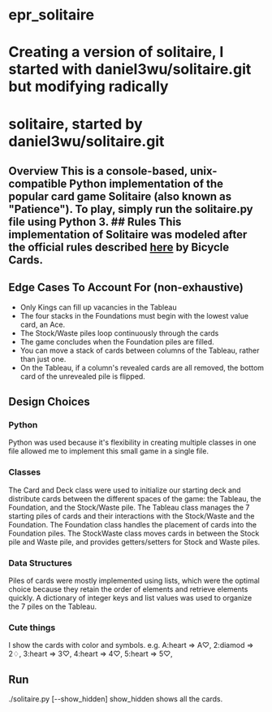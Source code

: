 # epr_solitaire
Creating a version of solitaire, I started with daniel3wu/solitaire.git but modifying radically
=======
# solitaire, started by daniel3wu/solitaire.git
## Overview This is a console-based, unix-compatible Python implementation of the popular card game Solitaire (also known as "Patience").  To play, simply run the **solitaire.py** file using Python 3.  ## Rules This implementation of Solitaire was modeled after the official rules described [here](https://www.bicyclecards.com/how-to-play/solitaire/) by Bicycle Cards.
## Edge Cases To Account For (non-exhaustive)
- Only Kings can fill up vacancies in the Tableau
- The four stacks in the Foundations must begin with the lowest value card, an Ace.
- The Stock/Waste piles loop continuously through the cards
- The game concludes when the Foundation piles are filled.
- You can move a stack of cards between columns of the Tableau, rather than just one.
- On the Tableau, if a column's revealed cards are all removed, the bottom card of the unrevealed pile is flipped.

## Design Choices
### Python
Python was used because it's flexibility in creating multiple classes in one file allowed me to implement this small game in a single file.
### Classes
The Card and Deck class were used to initialize our starting deck and distribute cards between the different spaces of the game: the Tableau, the Foundation, and the Stock/Waste pile. The Tableau class manages the 7 starting piles of cards and their interactions with the Stock/Waste and the Foundation. The Foundation class handles the placement of cards into the Foundation piles. The StockWaste class moves cards in between the Stock pile and Waste pile, and provides getters/setters for Stock and Waste piles.
### Data Structures
Piles of cards were mostly implemented using lists, which were the optimal choice because they retain the order of elements and retrieve elements quickly. A dictionary of integer keys and list values was used to organize the 7 piles on the Tableau.
### Cute things
I show the cards with color and symbols. e.g. A:heart => A♡, 2:diamod => 2♢, 3:heart => 3♡, 4:heart => 4♡, 5:heart => 5♡,



## Run
./solitaire.py [--show_hidden]
    show_hidden shows all the cards.
